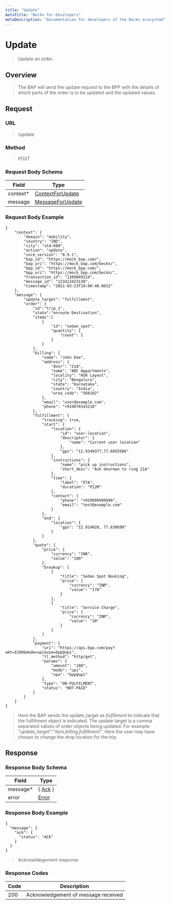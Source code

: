 ```yaml
---
title: "Update"
metaTitle: "Beckn for Developers"
metaDescription: "Documentation for developers of the Beckn ecosystem"
---
```


Update
===================

>   Update an order.

Overview
--------

>   The BAP will send the update request to the BPP with the details of which parts of the order is to be updated and the updated values.

Request
-------

### URL

>   /update

### Method

>  *POST*

### Request Body Schema

|**Field**|**Type**|
|---------|--------|
|context*|[ContextForUpdate](/Mobility/Schema%20Reference/contextforupdate)|
|message| [MessageForUpdate](/Mobility/Schema%20Reference/messageforupdate) |

### Request Body Example

```
{
    "context": {
        "domain": "mobility",
        "country": "IND",
        "city": "std:080",
        "action": "update",
        "core_version": "0.9.1",
        "bap_id": "https://mock_bap.com/",
        "bap_uri": "https://mock_bap.com/beckn/",
        "bpp_id": "https://mock_bpp.com/",
        "bpp_uri": "https://mock_bpp.com/beckn/",
        "transaction_id": "1209849124",
        "message_id": "123412423130",
        "timestamp": "2021-03-23T10:00:40.065Z"
    },
    "message": {
        "update_target": "fulfillment",
        "order": {
            "id":"trip_1",
            "state":"enroute Destination",
            "items":[
                {
                    "id": "sedan_spot",
                    "quantity": {
                        "count": 1
                    }
                }
            ],
            "billing": {
                "name": "John Doe",
                "address": {
                    "door": "21A",
                    "name": "ABC Appartments",
                    "locality": "HSR Layout",
                    "city": "Bengaluru",
                    "state": "Karnataka",
                    "country": "India",
                    "area_code": "560102"
                },
                "email": "user@example.com",
                "phone": "+919876543210"
            },
            "fulfillment": {
                "tracking": true,
                "start": {
                    "location": {
                        "id": "user-location",
                        "descriptor": {
                            "name": "Current user location"
                        },
                        "gps": "12.9349377,77.6055586"
                    },
                    "instructions": {
                        "name": "pick up instructions",
                        "short_desc": "Ask doorman to ring 21A"
                    },
                    "time": {
                        "label": "ETA",
                        "duration": "P12M"
                    },
                    "contact": {
                        "phone": "+919999999999",
                        "email": "test@example.com"
                    }
                },
                "end": {
                    "location": {
                        "gps": "12.914028, 77.638698"
                    }
                }
            },
            "quote": {
                "price": {
                    "currency": "INR",
                    "value": "180"
                },
                "breakup": [
                    {
                        "title": "Sedan Spot Booking",
                        "price": {
                            "currency": "INR",
                            "value": "170"
                        }
                    },
                    {
                        "title": "Service Charge",
                        "price": {
                            "currency": "INR",
                            "value": "10"
                        }
                    }
                ]
            },
            "payment": {
                "uri": "https://api.bpp.com/pay?amt=$180&mode=upi&vpa=bpp@upi",
                "tl_method": "http/get",
                "params": {
                    "amount": "180",
                    "mode": "upi",
                    "vpa": "bpp@upi"
                },
                "type": "ON-FULFILMENT",
                "status": "NOT-PAID"
            }
        }
    }
}
```

> Here the BAP sends the update_target as *fulfillment* to indicate that the fulfillment object is indicated. The update target is a comma separated values of order objects being updated. For example: *"update_target":"item,billing,fulfillment"*. Here the user may have chosen to change the drop location for the trip.

Response
--------

### Response Body Schema

|**Field**|**Type**|
|---------|--------|
|message*|{ [Ack](/Mobility/Schema%20Reference/ack) }|
|error| [Error](/Mobility/Schema%20Reference/error) |

### Response Body Example

```
{
  "message": {
    "ack": {
      "status": "ACK"
    }
  }
}
```

> Acknowldegement response

### Response Codes

| **Code**       | **Description** |
|----------------|-----------------|
| 200 | Acknowledgement of message received   |